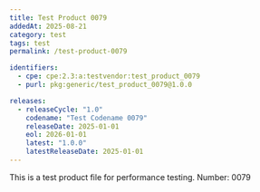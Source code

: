 ```yaml
---
title: Test Product 0079
addedAt: 2025-08-21
category: test
tags: test
permalink: /test-product-0079

identifiers:
  - cpe: cpe:2.3:a:testvendor:test_product_0079
  - purl: pkg:generic/test_product_0079@1.0.0

releases:
  - releaseCycle: "1.0"
    codename: "Test Codename 0079"
    releaseDate: 2025-01-01
    eol: 2026-01-01
    latest: "1.0.0"
    latestReleaseDate: 2025-01-01
---
```


This is a test product file for performance testing. Number: 0079
